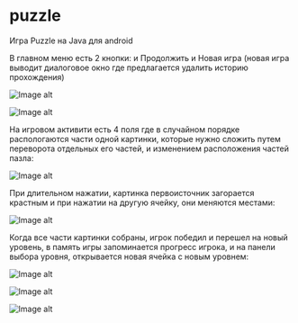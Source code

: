# puzzle
Игра Puzzle на Java для android 


В главном меню есть 2 кнопки: и Продолжить и Новая игра (новая игра выводит диалоговое окно где предлагается удалить историю прохождения)


![Image alt](https://github.com/alina0777/puzzle/blob/main/screen_1.JPG)


![Image alt](https://github.com/alina0777/puzzle/blob/main/screen_8.JPG)


На игровом активити есть 4 поля где в случайном порядке распологаются части одной картинки, которые нужно сложить путем переворота отдельных его частей, и изменением расположения частей пазла:


![Image alt](https://github.com/alina0777/puzzle/blob/main/screen_3.jpg)


При длительном нажатии, картинка первоисточник загорается крастным и при нажатии на другую ячейку, они меняются местами:


![Image alt](https://github.com/alina0777/puzzle/blob/main/screen_4.jpg)


Когда все части картинки собраны, игрок победил и перешел на новый уровень, в память игры запоминается прогресс игрока, и на панели выбора уровня, открывается новая ячейка с новым уровнем:


![Image alt](https://github.com/alina0777/puzzle/blob/main/screen_2.jpg)



![Image alt](https://github.com/alina0777/puzzle/blob/main/screen_6.jpg)


![Image alt](https://github.com/alina0777/puzzle/blob/main/screen_7.jpg)

